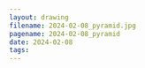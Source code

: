 ```yaml
---
layout: drawing
filename: 2024-02-08_pyramid.jpg
pagename: 2024-02-08_pyramid
date: 2024-02-08
tags:
---
```

